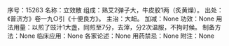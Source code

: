 序号：15263
名称：立效散
组成：熟艾2弹子大，牛皮胶1两（炙黄燥）。
出处：《普济方》卷一九○引《十便良方》。
主治：大衄。
加减：None
功效：None
用法用量：以煎了豉汁1大盏，同煎至7分，去滓，分2次温服，不拘时候。
制备方法：None
临床应用：None
各家论述：None
用药禁忌：None
附注：None

